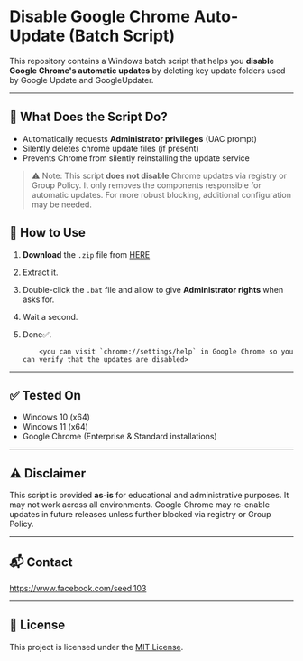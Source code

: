# Disable Google Chrome Auto-Update (Batch Script)

This repository contains a Windows batch script that helps you **disable Google Chrome's automatic updates** by deleting key update folders used by Google Update and GoogleUpdater.

---

## 🔧 What Does the Script Do?

- Automatically requests **Administrator privileges** (UAC prompt)
- Silently deletes chrome update files (if present)
- Prevents Chrome from silently reinstalling the update service

> ⚠️ Note: This script **does not disable** Chrome updates via registry or Group Policy. It only removes the components responsible for automatic updates. For more robust blocking, additional configuration may be needed.



## 🚀 How to Use

1. **Download** the `.zip` file from [HERE](https://github.com/seedtaha/disable-chrome-upadtes-forever-in-windows/releases)
2. Extract it.
3. Double-click the `.bat` file and allow to give **Administrator rights** when asks for.
4. Wait a second.
5. Done✅.

           <you can visit `chrome://settings/help` in Google Chrome so you can verify that the updates are disabled>

---

## ✅ Tested On

- Windows 10 (x64)
- Windows 11 (x64)
- Google Chrome (Enterprise & Standard installations)

---

## ⚠️ Disclaimer

This script is provided **as-is** for educational and administrative purposes. It may not work across all environments. Google Chrome may re-enable updates in future releases unless further blocked via registry or Group Policy.

---

## 📬 Contact

https://www.facebook.com/seed.103

---

## 📄 License

This project is licensed under the [MIT License](LICENSE).
